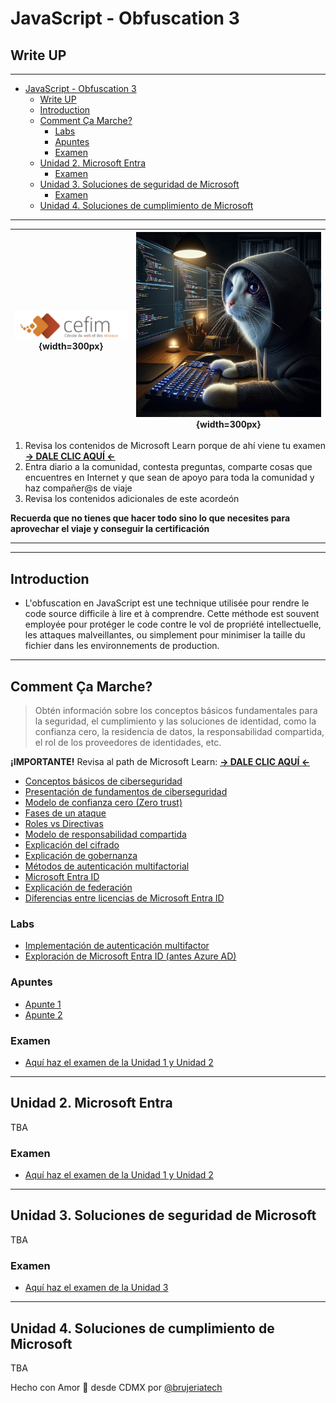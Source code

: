 # JavaScript - Obfuscation 3
## Write UP

_________


<!-- TOC -->

- [JavaScript - Obfuscation 3](#javascript---obfuscation-3)
  - [Write UP](#write-up)
  - [Introduction](#introduction)
  - [Comment Ça Marche?](#comment-ça-marche)
    - [Labs](#labs)
    - [Apuntes](#apuntes)
    - [Examen](#examen)
  - [Unidad 2. Microsoft Entra](#unidad-2-microsoft-entra)
    - [Examen](#examen-1)
  - [Unidad 3. Soluciones de seguridad de Microsoft](#unidad-3-soluciones-de-seguridad-de-microsoft)
    - [Examen](#examen-2)
  - [Unidad 4. Soluciones de cumplimiento de Microsoft](#unidad-4-soluciones-de-cumplimiento-de-microsoft)

<!-- /TOC -->



_________

| ![Logo SC-900](/imgs/cefim.png){width=300px} | ![Gato Hacker](/imgs/gato-hacker.webp){width=300px} |
|----------|----------|

1. Revisa los contenidos de Microsoft Learn porque de ahí viene tu examen **[-> DALE CLIC AQUÍ <-](https://learn.microsoft.com/es-es/credentials/certifications/exams/sc-900/)**
2. Entra diario a la comunidad, contesta preguntas, comparte cosas que encuentres en Internet y que sean de apoyo para toda la comunidad y haz compañer@s de viaje
3. Revisa los contenidos adicionales de este acordeón

**Recuerda que no tienes que hacer todo sino lo que necesites para aprovechar el viaje y conseguir la certificación**

_________
_________

## Introduction

- L'obfuscation en JavaScript est une technique utilisée pour rendre le code source difficile à lire et à comprendre. Cette méthode est souvent employée pour protéger le code contre le vol de propriété intellectuelle, les attaques malveillantes, ou simplement pour minimiser la taille du fichier dans les environnements de production.


_________

## Comment Ça Marche?

> Obtén información sobre los conceptos básicos fundamentales para la seguridad, el cumplimiento y las soluciones de identidad, como la confianza cero, la residencia de datos, la responsabilidad compartida, el rol de los proveedores de identidades, etc.

**¡IMPORTANTE!** Revisa al path de Microsoft Learn: **[-> DALE CLIC AQUÍ <-](https://learn.microsoft.com/es-es/training/paths/describe-concepts-of-security-compliance-identity/)**

- [Conceptos básicos de ciberseguridad](/docs/conceptos_basicos.md)
- [Presentación de fundamentos de ciberseguridad](/docs/Presentacion%20taller%20ciberseguridad%20básica.pdf)
- [Modelo de confianza cero (Zero trust)](/docs/zero-trust.md)
- [Fases de un ataque](/docs/fases_ataque.md)
- [Roles vs Directivas](/docs/roles_directivas.md)
- [Modelo de responsabilidad compartida](/docs/modelo-shared-responsability.md)
- [Explicación del cifrado](/docs/cifrado.md)
- [Explicación de gobernanza]()
- [Métodos de autenticación multifactorial]()
- [Microsoft Entra ID]()
- [Explicación de federación]()
- [Diferencias entre licencias de Microsoft Entra ID]()

### Labs

- [Implementación de autenticación multifactor]()
- [Exploración de Microsoft Entra ID (antes Azure AD)]()

### Apuntes
- [Apunte 1](/apuntes/apunte1.pdf)
- [Apunte 2](/apuntes/apunte2.pdf)

### Examen
- [Aquí haz el examen de la Unidad 1 y Unidad 2](https://kahoot.it/challenge/008359766?challenge-id=17c998c7-d2ca-4aad-8555-25d087dca7da_1710189162939)

_________

## Unidad 2. Microsoft Entra

TBA


### Examen
- [Aquí haz el examen de la Unidad 1 y Unidad 2](https://kahoot.it/challenge/008359766?challenge-id=17c998c7-d2ca-4aad-8555-25d087dca7da_1710189162939)
_________

## Unidad 3. Soluciones de seguridad de Microsoft

TBA

### Examen
- [Aquí haz el examen de la Unidad 3](https://kahoot.it/challenge/004065448?challenge-id=17c998c7-d2ca-4aad-8555-25d087dca7da_1710546566038)

_________

## Unidad 4. Soluciones de cumplimiento de Microsoft

TBA

Hecho con Amor 💖 desde CDMX por [@brujeriatech](https://www.instagram.com/brujeriatech/)
